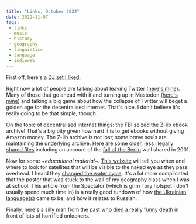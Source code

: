 ```yaml
---
title: "Links, October 2022"
date: 2022-11-07
tags:
 - links
 - music
 - history
 - geography
 - linguistics
 - language
 - indieweb
---
```


First off, here's a [DJ set I liked][1].

Right now a lot of people are talking about leaving Twitter ([here's mine][2]). Many of those that go ahead with it and turning up in Mastodon ([here's mine][3]) and talking a big game about how the collapse of Twitter will beget a golden age for the decentralised internet. That's nice. I don't believe it's really going to be that simple, though.

On the topic of decentralised internet things: the FBI seized the Z-lib ebook archive! That's a big pity given how hard it is to get ebooks without giving Amazon money. The Z-lib archive is not lost; some brave souls are maintaining [the underlying archive][4]. Here are some older, less illegally [shared files][5] including an account of the [fall of the Berlin][6] wall shared in 2001.

Now for some _~educational material~_. [This website][7] will tell you when and where to look for satellites that will be visible to the naked eye as they pass overhead. I heard they [changed the water cycle][8]. It's a lot more complicated that the poster that was stuck to the wall of my geography class when I was at school. This article from the Spectator (which is grim Tory hotspot I don't usually spend much time in) is a really good rundown of how [the Ukrainian language(s)][9] came to be, and how it relates to Russian.

Finally, here's a silly man from the past who [died a really funny death][10] in front of lots of horrified onlookers.

[1]: https://soundcloud.com/thefacemagazine/sherelle-at-abras-london-party-the-standard-27102022
[2]: https://twitter.com/jackreid
[3]: https://mastodon.social/@jackreid
[4]: http://annas-blog.org/blog-isbndb-dump-how-many-books-are-preserved-forever.html
[5]: http://discmaster.textfiles.com
[6]: http://discmaster.textfiles.com/view/3315/Aminet%2044%20(2001)(GTI%20-%20Schatztruhe)[!][Aug%202001].iso/Aminet/docs/mags/TheCrypt17.lha/crypt17/text2/berlin/berlin
[7]: https://james.darpinian.com/satellites/
[8]: https://www.usgs.gov/media/images/water-cycle-png
[9]: https://www.spectator.co.uk/article/does-ukrainian-exist-/
[10]: https://en.wikipedia.org/wiki/William_Huskisson#Death
